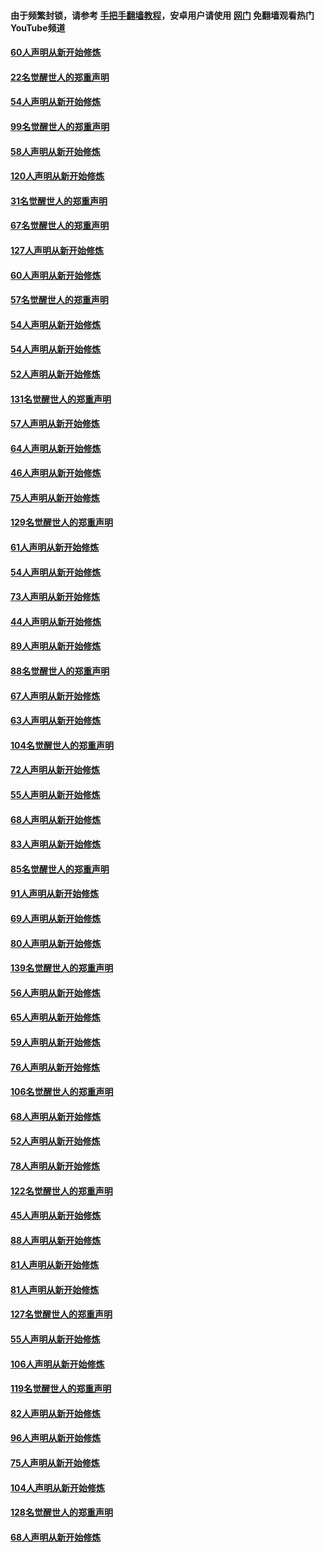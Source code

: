 #### 由于频繁封锁，请参考 [手把手翻墙教程](https://github.com/gfw-breaker/guides/wiki/)，安卓用户请使用 [网门](https://github.com/gfw-breaker/nogfw/blob/master/dl.md?t=02151400) 免翻墙观看热门YouTube频道 

#### [60人声明从新开始修炼](../pages/91/420727.md?t=02151400) 

#### [22名觉醒世人的郑重声明](../pages/91/420726.md?t=02151400) 

#### [54人声明从新开始修炼](../pages/91/420529.md?t=02151400) 

#### [99名觉醒世人的郑重声明](../pages/91/420528.md?t=02151400) 

#### [58人声明从新开始修炼](../pages/91/420198.md?t=02151400) 

#### [120人声明从新开始修炼](../pages/91/420141.md?t=02151400) 

#### [31名觉醒世人的郑重声明](../pages/91/420197.md?t=02151400) 

#### [67名觉醒世人的郑重声明](../pages/91/420140.md?t=02151400) 

#### [127人声明从新开始修炼](../pages/91/420082.md?t=02151400) 

#### [60人声明从新开始修炼](../pages/91/420081.md?t=02151400) 

#### [57名觉醒世人的郑重声明](../pages/91/420080.md?t=02151400) 

#### [54人声明从新开始修炼](../pages/91/419533.md?t=02151400) 

#### [54人声明从新开始修炼](../pages/91/419532.md?t=02151400) 

#### [52人声明从新开始修炼](../pages/91/419531.md?t=02151400) 

#### [131名觉醒世人的郑重声明](../pages/91/419530.md?t=02151400) 

#### [57人声明从新开始修炼](../pages/91/419430.md?t=02151400) 

#### [64人声明从新开始修炼](../pages/91/419429.md?t=02151400) 

#### [46人声明从新开始修炼](../pages/91/419428.md?t=02151400) 

#### [75人声明从新开始修炼](../pages/91/419427.md?t=02151400) 

#### [129名觉醒世人的郑重声明](../pages/91/419426.md?t=02151400) 

#### [61人声明从新开始修炼](../pages/91/419198.md?t=02151400) 

#### [54人声明从新开始修炼](../pages/91/419197.md?t=02151400) 

#### [73人声明从新开始修炼](../pages/91/419196.md?t=02151400) 

#### [44人声明从新开始修炼](../pages/91/419075.md?t=02151400) 

#### [89人声明从新开始修炼](../pages/91/419074.md?t=02151400) 

#### [88名觉醒世人的郑重声明](../pages/91/419195.md?t=02151400) 

#### [67人声明从新开始修炼](../pages/91/419073.md?t=02151400) 

#### [63人声明从新开始修炼](../pages/91/419072.md?t=02151400) 

#### [104名觉醒世人的郑重声明](../pages/91/419071.md?t=02151400) 

#### [72人声明从新开始修炼](../pages/91/418902.md?t=02151400) 

#### [55人声明从新开始修炼](../pages/91/418901.md?t=02151400) 

#### [68人声明从新开始修炼](../pages/91/418900.md?t=02151400) 

#### [83人声明从新开始修炼](../pages/91/418757.md?t=02151400) 

#### [85名觉醒世人的郑重声明](../pages/91/418899.md?t=02151400) 

#### [91人声明从新开始修炼](../pages/91/418756.md?t=02151400) 

#### [69人声明从新开始修炼](../pages/91/418755.md?t=02151400) 

#### [80人声明从新开始修炼](../pages/91/418754.md?t=02151400) 

#### [139名觉醒世人的郑重声明](../pages/91/418753.md?t=02151400) 

#### [56人声明从新开始修炼](../pages/91/418594.md?t=02151400) 

#### [65人声明从新开始修炼](../pages/91/418593.md?t=02151400) 

#### [59人声明从新开始修炼](../pages/91/418592.md?t=02151400) 

#### [76人声明从新开始修炼](../pages/91/418431.md?t=02151400) 

#### [106名觉醒世人的郑重声明](../pages/91/418591.md?t=02151400) 

#### [68人声明从新开始修炼](../pages/91/418430.md?t=02151400) 

#### [52人声明从新开始修炼](../pages/91/418429.md?t=02151400) 

#### [78人声明从新开始修炼](../pages/91/418428.md?t=02151400) 

#### [122名觉醒世人的郑重声明](../pages/91/418427.md?t=02151400) 

#### [45人声明从新开始修炼](../pages/91/418248.md?t=02151400) 

#### [88人声明从新开始修炼](../pages/91/418247.md?t=02151400) 

#### [81人声明从新开始修炼](../pages/91/418246.md?t=02151400) 

#### [81人声明从新开始修炼](../pages/91/418139.md?t=02151400) 

#### [127名觉醒世人的郑重声明](../pages/91/418245.md?t=02151400) 

#### [55人声明从新开始修炼](../pages/91/418138.md?t=02151400) 

#### [106人声明从新开始修炼](../pages/91/418137.md?t=02151400) 

#### [119名觉醒世人的郑重声明](../pages/91/418135.md?t=02151400) 

#### [82人声明从新开始修炼](../pages/91/418136.md?t=02151400) 

#### [96人声明从新开始修炼](../pages/91/417831.md?t=02151400) 

#### [75人声明从新开始修炼](../pages/91/417830.md?t=02151400) 

#### [104人声明从新开始修炼](../pages/91/417829.md?t=02151400) 

#### [128名觉醒世人的郑重声明](../pages/91/417828.md?t=02151400) 

#### [68人声明从新开始修炼](../pages/91/417173.md?t=02151400) 


